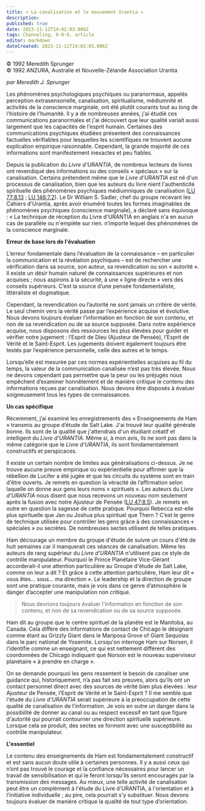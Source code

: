 ```yaml
---
title: « La canalisation et le mouvement Urantia »
description: 
published: true
date: 2023-11-12T14:02:03.086Z
tags: Channeling, 6-0-6, article
editor: markdown
dateCreated: 2023-11-12T14:02:03.086Z
---
```


<p class="v-card v-sheet theme--light gray lighten-3 px-2 py-1">© 1992 Meredith Sprunger<br>© 1992 ANZURA, Australie et Nouvelle-Zélande Association Urantia</p>


_par Meredith J. Sprunger_

Les phénomènes psychologiques psychiques ou paranormaux, appelés perception extrasensorielle, canalisation, spiritualisme, médiumnité et activités de la conscience marginale, ont été plutôt courants tout au long de l'histoire de l'humanité. Il y a de nombreuses années, j'ai étudié ces communications paranormales et j'ai découvert que leur qualité variait aussi largement que les capacités de l'esprit humain. Certaines des communications psychiques étudiées présentent des connaissances factuelles vérifiables pour lesquelles les scientifiques ne trouvent aucune explication empirique raisonnable. Cependant, la grande majorité de ces informations sont manifestement inexactes et peu fiables.

Depuis la publication du _Livre d'URANTIA_, de nombreux lecteurs de livres ont revendiqué des informations ou des conseils « spéciaux » sur la canalisation. Certains prétendent même que le _Livre d'URANTIA_ est né d'un processus de canalisation, bien que les auteurs du livre nient l'authenticité spirituelle des phénomènes psychiques médiumniques de canalisation ([LU 77:8.13](/fr/The_Urantia_Book/77#p8_13) ; [LU 146:7.2](/fr/The_Urantia_Book/146#p7_2)). Le Dr William S. Sadler, chef du groupe recevant les Cahiers d'Urantia, après avoir énuméré toutes les formes imaginables de phénomènes psychiques (conscience marginale), a déclaré sans équivoque : « La technique de réception du Livre d'URANTIA en anglais n'a en aucun cas de parallèle ou n'empiète sur rien. n’importe lequel des phénomènes de la conscience marginale.

**Erreur de base lors de l'évaluation**

L’erreur fondamentale dans l’évaluation de la connaissance – en particulier la communication et la révélation psychiques – est de rechercher une vérification dans sa source, son auteur, sa revendication ou son « autorité ». Il existe un désir humain naturel de connaissances supérieures et non acquises ; nous aspirons à la sécurité, à une « ligne directe » vers des conseils supérieurs. C’est la source d’une pensée fondamentaliste, littéraliste et dogmatique.

Cependant, la revendication ou l’autorité ne sont jamais un critère de vérité. Le seul chemin vers la vérité passe par l’expérience acquise et évolutive. Nous devons toujours évaluer l’information en fonction de son contenu, et non de sa revendication ou de sa source supposée. Dans notre expérience acquise, nous disposons des ressources les plus élevées pour guider et vérifier notre jugement : l’Esprit de Dieu (Ajusteur de Pensée), l’Esprit de Vérité et le Saint-Esprit. Les jugements doivent également toujours être testés par l’expérience personnelle, celle des autres et le temps.

Lorsqu’elle est mesurée par ces normes expérientielles acquises au fil du temps, la valeur de la communication canalisée n’est pas très élevée. Nous ne devons cependant pas permettre que la peur ou les préjugés nous empêchent d’examiner honnêtement et de manière critique le contenu des informations reçues par canalisation. Nous devons être disposés à évaluer soigneusement tous les types de connaissances.

**Un cas spécifique**

Récemment, j’ai examiné les enregistrements des « Enseignements de Ham » transmis au groupe d’étude de Salt Lake. J'ai trouvé leur qualité générale bonne. Ils sont de la qualité que j'attendrais d'un étudiant créatif et intelligent du _Livre d'URANTIA_. Même si, à mon avis, ils ne sont pas dans la même catégorie que le _Livre d'URANTIA_, ils sont fondamentalement constructifs et perspicaces.

Il existe un certain nombre de limites aux généralisations ci-dessus. Je ne trouve aucune preuve empirique ou expérientielle pour affirmer que la rébellion de Lucifer a été jugée et que les circuits du système sont en train d'être ouverts. Je remets en question la véracité de l’affirmation selon laquelle on donne aux gens leurs noms « spirituels ». Les auteurs du _Livre d'URANTIA_ nous disent que nous recevons un nouveau nom seulement après la fusion avec notre Ajusteur de Pensée ([LU 47:8.5](/fr/The_Urantia_Book/47#p8_5)). Je remets en outre en question la sagesse de cette pratique. Pourquoi Rebecca est-elle plus spirituelle que Jan ou Joshua plus spirituel que Thern ? C’est le genre de technique utilisée pour contrôler les gens grâce à des connaissances « spéciales » ou secrètes. De nombreuses sectes utilisent de telles pratiques.

Ham décourage un membre du groupe d'étude de suivre un cours d'été de huit semaines car il manquerait ces séances de canalisation. Même les auteurs de rang supérieur du _Livre d'URANTIA_ n'utilisent pas ce style de contrôle manipulateur. Pourquoi le Prince Planétaire Vice-Gérant accorderait-il une attention particulière au Groupe d'étude de Salt Lake, comme on leur a dit ? Et grâce à cette attention particulière, Ham leur dit « vous êtes… sous… ma direction ». Le leadership et la direction de groupe sont une pratique courante, mais je vois dans ce genre d’atmosphère le danger d’accepter une manipulation non critique.

> Nous devrions toujours évaluer l'information en fonction de son contenu, et non de sa revendication ou de sa source supposée.

Ham dit au groupe que le centre spirituel de la planète est le Manitoba, au Canada. Cela diffère des informations de contact de Chicago le désignant comme étant au Grizzly Giant dans le Mariposa Grove of Giant Sequoias dans le parc national de Yosemite. Lorsqu'on interroge Ham sur Norsen, il l'identifie comme un enseignant, ce qui est nettement différent des coordonnées de Chicago indiquant que Norson est le nouveau superviseur planétaire « à prendre en charge ».

On se demande pourquoi les gens ressentent le besoin de canaliser une guidance qui, historiquement, n’a pas fait ses preuves, alors qu’ils ont un contact personnel direct avec des sources de vérité bien plus élevées : leur Ajusteur de Pensée, l’Esprit de Vérité et le Saint-Esprit ? Il me semble que l'étude du _Livre d'URANTIA_ serait supérieure à la préoccupation de cette qualité de canalisation de l'information. Je vois en outre un danger dans la possibilité de donner au canal ou au respect excessif en tant que figure d'autorité qui pourrait contourner une direction spirituelle supérieure. Lorsque cela se produit, des sectes se forment avec une susceptibilité au contrôle manipulateur.

**L'essentiel**

Le contenu des enseignements de Ham est fondamentalement constructif et est sans aucun doute utile à certaines personnes. Il y a aussi ceux qui n’ont pas trouvé le courage et la confiance nécessaires pour lancer un travail de sensibilisation et qui le feront lorsqu’ils seront encouragés par la transmission des messages. Au mieux, une telle activité de canalisation peut être un complément à l'étude du Livre d'URANTIA, à l'orientation et à l'initiative individuelle ; au pire, cela pourrait s'y substituer. Nous devons toujours évaluer de manière critique la qualité de tout type d’orientation.

